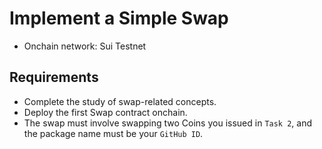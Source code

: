 # Implement a Simple Swap

- Onchain network: Sui Testnet

## Requirements

- Complete the study of swap-related concepts.
- Deploy the first Swap contract onchain.
- The swap must involve swapping two Coins you issued in `Task 2`, and the package name must be your `GitHub ID`.